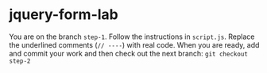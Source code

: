 # jquery-form-lab
You are on the branch `step-1`. Follow the instructions in `script.js`. Replace the underlined comments (`// ----`) with real code. When you are ready, add and commit your work and then check out the next branch:  `git checkout step-2`